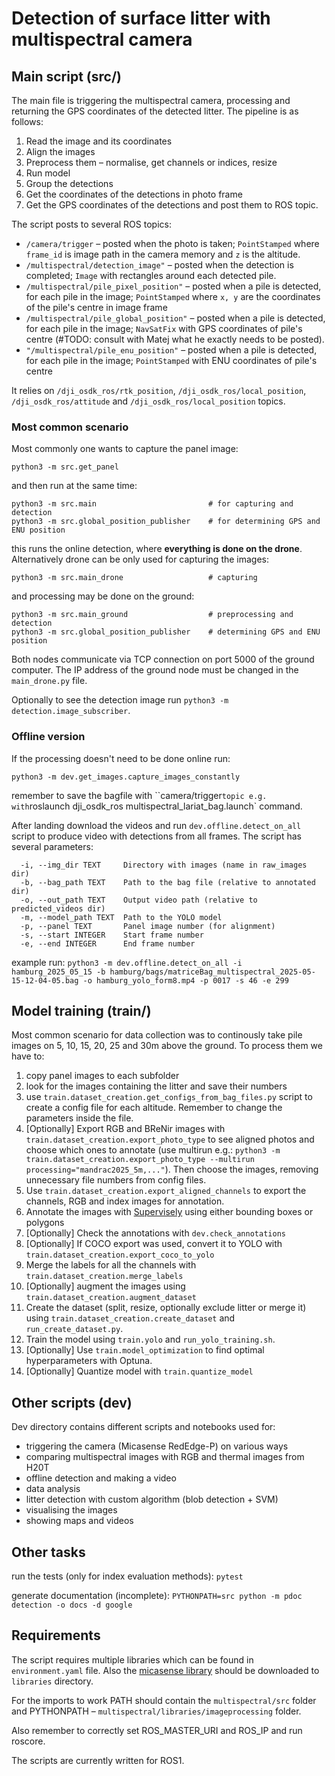 # Detection of surface litter with multispectral camera

## Main script (src/)
The main file is triggering the multispectral camera, processing and returning the GPS coordinates of
the detected litter. The pipeline is as follows:
1. Read the image and its coordinates
2. Align the images
3. Preprocess them – normalise, get channels or indices, resize
4. Run model
5. Group the detections
6. Get the coordinates of the detections in photo frame
7. Get the GPS coordinates of the detections and post them to ROS topic.

The script posts to several ROS topics:
- `/camera/trigger` – posted when the photo is taken; `PointStamped` where `frame_id` is image path in the camera memory and `z` is the altitude.
- `/multispectral/detection_image"` – posted when the detection is completed; `Image` with rectangles around each detected pile.
- `/multispectral/pile_pixel_position"` – posted when a pile is detected, for each pile in the image; `PointStamped` where `x, y` are the coordinates of the pile's centre in image frame
- `/multispectral/pile_global_position"` – posted when a pile is detected, for each pile in the image; `NavSatFix` with GPS coordinates of pile's centre (#TODO: consult with Matej what he exactly needs to be posted).
- `"/multispectral/pile_enu_position"` – posted when a pile is detected, for each pile in the image; `PointStamped` with ENU coordinates of pile's centre

It relies on `/dji_osdk_ros/rtk_position`, `/dji_osdk_ros/local_position`, `/dji_osdk_ros/attitude` and `/dji_osdk_ros/local_position` topics.

### Most common scenario
Most commonly one wants to capture the panel image:
```
python3 -m src.get_panel
```

and then run at the same time:
```
python3 -m src.main                         # for capturing and detection
python3 -m src.global_position_publisher    # for determining GPS and ENU position
```

this runs the online detection, where **everything is done on the drone**. Alternatively drone can be only used for capturing the images:
```
python3 -m src.main_drone                   # capturing
```

and processing may be done on the ground:
```
python3 -m src.main_ground                  # preprocessing and detection
python3 -m src.global_position_publisher    # determining GPS and ENU position
```

Both nodes communicate via TCP connection on port 5000 of the ground computer. The IP address of the ground node must be changed in the `main_drone.py` file.

Optionally to see the detection image run `python3 -m detection.image_subscriber`.


### Offline version
If the processing doesn't need to be done online run:
```
python3 -m dev.get_images.capture_images_constantly
```
remember to save the bagfile with ``camera/trigger` topic e.g. with `roslaunch dji_osdk_ros multispectral_lariat_bag.launch` command.

After landing download the videos and run `dev.offline.detect_on_all` script to produce video with detections from all frames. The script has several parameters:
```
  -i, --img_dir TEXT     Directory with images (name in raw_images dir)
  -b, --bag_path TEXT    Path to the bag file (relative to annotated dir)
  -o, --out_path TEXT    Output video path (relative to predicted_videos dir)
  -m, --model_path TEXT  Path to the YOLO model
  -p, --panel TEXT       Panel image number (for alignment)
  -s, --start INTEGER    Start frame number
  -e, --end INTEGER      End frame number
```
example run: `python3 -m dev.offline.detect_on_all -i hamburg_2025_05_15 -b hamburg/bags/matriceBag_multispectral_2025-05-15-12-04-05.bag -o hamburg_yolo_form8.mp4 -p 0017 -s 46 -e 299`

## Model training (train/)

Most common scenario for data collection was to continously take pile images on 5, 10, 15, 20, 25 and 30m above the ground. To process them we have to:
1. copy panel images to each subfolder
1. look for the images containing the litter and save their numbers
1. use `train.dataset_creation.get_configs_from_bag_files.py` script to create a config file for each altitude. Remember to change the parameters inside the file.
1. [Optionally] Export RGB and BReNir images with `train.dataset_creation.export_photo_type` to see aligned photos and choose which ones to annotate (use multirun e.g.: `python3 -m train.dataset_creation.export_photo_type --multirun processing="mandrac2025_5m,..."`). Then choose the images, removing unnecessary file numbers from config files.
1. Use `train.dataset_creation.export_aligned_channels` to export the channels, RGB and
index images for annotation.
1. Annotate the images with [Supervisely](https://app.supervisely.com/projects/) using either bounding boxes or polygons
1. [Optionally] Check the annotations with `dev.check_annotations`
1. [Optionally] If COCO export was used, convert it to YOLO with `train.dataset_creation.export_coco_to_yolo`
1. Merge the labels for all the channels with `train.dataset_creation.merge_labels`
1. [Optionally] augment the images using `train.dataset_creation.augment_dataset`
1. Create the dataset (split, resize, optionally exclude litter or merge it) using `train.dataset_creation.create_dataset` and `run_create_dataset.py`.
1. Train the model using `train.yolo` and `run_yolo_training.sh`.
1. [Optionally] Use `train.model_optimization` to find optimal hyperparameters with Optuna.
1. [Optionally] Quantize model with `train.quantize_model`

## Other scripts (dev\)
Dev directory contains different scripts and notebooks used for:
- triggering the camera (Micasense RedEdge-P) on various ways
- comparing multispectral images with RGB and thermal images from H20T
- offline detection and making a video
- data analysis
- litter detection with custom algorithm (blob detection + SVM)
- visualising the images
- showing maps and videos


## Other tasks
run the tests (only for index evaluation methods): `pytest`

generate documentation (incomplete): `PYTHONPATH=src python -m pdoc detection -o docs -d google`

## Requirements
The script requires multiple libraries which can be found in `environment.yaml` file. Also the [micasense library](https://github.com/micasense/imageprocessing) should be downloaded to `libraries` directory. 

For the imports to work PATH should contain the `multispectral/src` folder and PYTHONPATH – `multispectral/libraries/imageprocessing` folder.

Also remember to correctly set ROS_MASTER_URI and ROS_IP and run roscore.

The scripts are currently written for ROS1.

